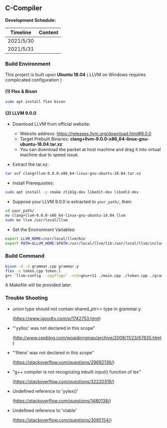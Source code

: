 ## C-Compiler

**Development Schedule:**

| Timeline  | Content |
| --------- | ------- |
| 2021/5/30 |         |
| 2021/5/31 |         |

### Build Environment

This project is built upon **Ubuntu 18.04** ( LLVM on Windows requires complicated configuration )

#### (1) Flex & Bison

```sh
sudo apt install flex bison
```

#### (2) LLVM 9.0.0

- Download LLVM from official website: 
  - Website address: https://releases.llvm.org/download.html#9.0.0
  - Target Prebuilt Binaries: **clang+llvm-9.0.0-x86_64-linux-gnu-ubuntu-18.04.tar.xz**
  - You can download the packet at host machine and drag it into virtual machine due to speed issue.

- Extract the tar.xz: 

```sh
tar xvf clang+llvm-9.0.0-x86_64-linux-gnu-ubuntu-18.04.tar.xz
```

- Install Prerequisites: 

```sh
sudo apt install -y cmake zlib1g-dev libedit-dev libxml2-dev
```

- Suppose your LLVM 9.0.0 is extracted to `your_path/`,  then: 

```sh
cd your_path/
mv clang+llvm-9.0.0-x86_64-linux-gnu-ubuntu-14.04 llvm
sudo mv llvm /usr/local/llvm
```

- Set the Environment Variables: 

```sh
export LLVM_HOME=/usr/local/llvm/bin
export PATH=$LLVM_HOME:$PATH:/usr/local/llvm/lib:/usr/local/llvm/include
```

### Build Command

```sh
bison -d -o grammar.cpp grammar.y
flex -o token.cpp token.l
g++ `llvm-config --cppflags` -std=gnu++11 ./main.cpp ./token.cpp ./grammar.cpp -o parser `llvm-config --ldflags --libs` -ly
```

A Makefile will be provided later.

### Trouble Shooting

- union type should not contain shared_ptr<> type in grammar.y. 

  (https://www.igoodtv.com/p/1742753.html)

- "'yylloc' was not declared in this scope" 

  (http://www.cppblog.com/woaidongmao/archive/2008/11/23/67635.html)

- "‘fileno’ was not declared in this scope" 

  (https://stackoverflow.com/questions/29692136/)

- "g++ compiler is not recognizing inbuilt input() function of lex" 

  (https://stackoverflow.com/questions/32220319/)

- Undefined reference to 'yylex()' 

  (https://stackoverflow.com/questions/1480138/)

- Undefined reference to 'vtable' 

  (https://stackoverflow.com/questions/3065154/)






